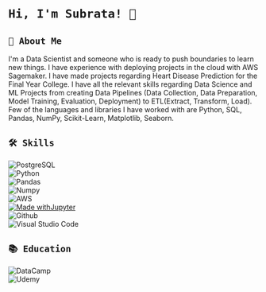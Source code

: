 
# ```Hi, I'm Subrata! 👋```

## `🚀 About Me`
I'm a Data Scientist and someone who is ready to push boundaries to learn new things. I have experience with deploying projects in the cloud with AWS Sagemaker. I have made projects regarding Heart Disease Prediction for the Final Year College. I have all the relevant skills regarding Data Science and ML Projects from creating Data Pipelines (Data Collection, Data Preparation, Model Training, Evaluation, Deployment) to ETL(Extract, Transform, Load). Few of the languages and libraries I have worked with are Python, SQL, Pandas, NumPy, Scikit-Learn, Matplotlib, Seaborn.


## `🛠 Skills`
![PostgreSQL](https://img.shields.io/badge/PostgreSQL-316192?style=for-the-badge&logo=postgresql&logoColor=white) </br>
![Python](https://img.shields.io/badge/python-3670A0?style=for-the-badge&logo=python&logoColor=ffdd54) </br>
![Pandas](https://img.shields.io/badge/Pandas-2C2D72?style=for-the-badge&logo=pandas&logoColor=white) </br>
![Numpy](https://img.shields.io/badge/Numpy-777BB4?style=for-the-badge&logo=numpy&logoColor=white) </br>
![AWS](https://img.shields.io/badge/Amazon_AWS-FF9900?style=for-the-badge&logo=amazonaws&logoColor=white) </br>
[![Made withJupyter](https://img.shields.io/badge/Made%20with-Jupyter-orange?style=for-the-badge&logo=Jupyter)](https://jupyter.org/try) </br>
![Github](https://img.shields.io/badge/GitHub-100000?style=for-the-badge&logo=github&logoColor=white) </br>
![Visual Studio Code](https://img.shields.io/badge/Visual%20Studio%20Code-0078d7.svg?style=for-the-badge&logo=visual-studio-code&logoColor=white) </br>


<!-- ![Tableau](https://img.shields.io/badge/Tableau-E97627?style=for-the-badge&logo=Tableau&logoColor=white) </br>
![MS Excel](https://img.shields.io/badge/Microsoft_Excel-217346?style=for-the-badge&logo=microsoft-excel&logoColor=white) </br> -->

## `📚 Education `
![DataCamp](https://img.shields.io/badge/Datacamp-05192D?style=for-the-badge&logo=datacamp&logoColor=65FF8F) </br>
![Udemy](https://img.shields.io/badge/Udemy-EC5252?style=for-the-badge&logo=Udemy&logoColor=white)
<!-- <img align="right" width="47%"   src="https://github-readme-stats.vercel.app/api/top-langs/?username=subratasubro&exclude_repo=github-readme-stats,subratasubro.github.io)](https://github.com/anuraghazra/github-readme-stats&theme=chartreuse-dark">  -->
